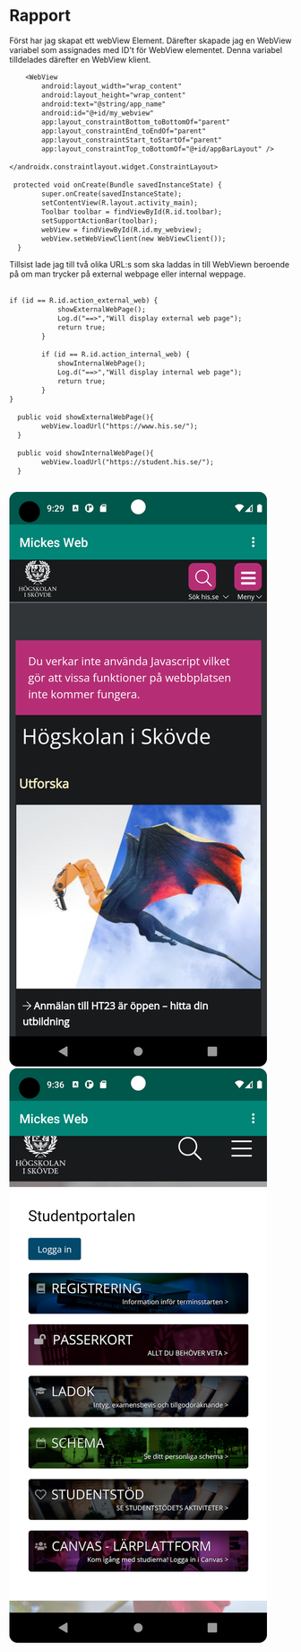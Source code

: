 
# Rapport


Först har jag skapat ett webView Element. Därefter skapade jag en WebView variabel som assignades
med ID't för WebView elementet. Denna variabel tilldelades därefter en WebView klient.
```
    <WebView
        android:layout_width="wrap_content"
        android:layout_height="wrap_content"
        android:text="@string/app_name"
        android:id="@+id/my_webview"
        app:layout_constraintBottom_toBottomOf="parent"
        app:layout_constraintEnd_toEndOf="parent"
        app:layout_constraintStart_toStartOf="parent"
        app:layout_constraintTop_toBottomOf="@+id/appBarLayout" />

</androidx.constraintlayout.widget.ConstraintLayout>

 protected void onCreate(Bundle savedInstanceState) {
        super.onCreate(savedInstanceState);
        setContentView(R.layout.activity_main);
        Toolbar toolbar = findViewById(R.id.toolbar);
        setSupportActionBar(toolbar);
        webView = findViewById(R.id.my_webview);
        webView.setWebViewClient(new WebViewClient());
  }
```

Tillsist lade jag till två olika URL:s som ska laddas in till WebViewn beroende på om man trycker på external webpage eller internal
weppage. 
```

if (id == R.id.action_external_web) {
            showExternalWebPage();
            Log.d("==>","Will display external web page");
            return true;
        }

        if (id == R.id.action_internal_web) {
            showInternalWebPage();
            Log.d("==>","Will display internal web page");
            return true;
        }
}

  public void showExternalWebPage(){
        webView.loadUrl("https://www.his.se/");
  }

  public void showInternalWebPage(){
        webView.loadUrl("https://student.his.se/");
  }
  
```

![](Screenshot_20230404_112951.png)
![](Screenshot_20230404_113619.png)
